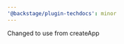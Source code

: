 ```yaml
---
'@backstage/plugin-techdocs': minor
---
```


Changed <TechdocsPage /> to use <NotFoundErrorPage /> from createApp
